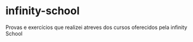 # infinity-school
 Provas e exercícios que realizei atreves dos cursos oferecidos pela infinity School
